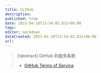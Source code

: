 ```yaml
---
title: GitHub
description:
published: true
date: 2023-04-10T13:54:02.831+08:00
tags:
editor: markdown
dateCreated: 2023-04-10T13:54:02.831+08:00
url:
---
```


> [!abstract] GitHub 的服务条款
>
> +   [GitHub Terms of Service](/未分类/GitHub/TOS.en.md)
